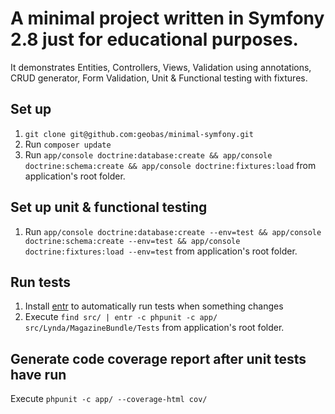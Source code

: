 # A minimal project written in Symfony 2.8 just for educational purposes.

It demonstrates Entities, Controllers, Views, Validation using annotations, CRUD generator, Form Validation,
Unit & Functional testing with fixtures.

## Set up
1. `git clone git@github.com:geobas/minimal-symfony.git`
2. Run `composer update`
3. Run `app/console doctrine:database:create && app/console doctrine:schema:create && app/console doctrine:fixtures:load` from application's root folder.

## Set up unit & functional testing
1. Run `app/console doctrine:database:create --env=test && app/console doctrine:schema:create --env=test && app/console doctrine:fixtures:load --env=test` from application's root folder.

## Run tests
1. Install [entr](http://entrproject.org) to automatically run tests when something changes
2. Execute `find src/ | entr -c phpunit -c app/ src/Lynda/MagazineBundle/Tests` from application's root folder.

## Generate code coverage report after unit tests have run
Execute `phpunit -c app/ --coverage-html cov/`